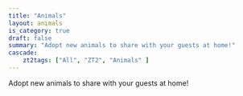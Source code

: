 ```yaml
---
title: "Animals"
layout: animals
is_category: true
draft: false
summary: "Adopt new animals to share with your guests at home!"
cascade:
    zt2tags: ["All", "ZT2", "Animals" ]
---
```


Adopt new animals to share with your guests at home!